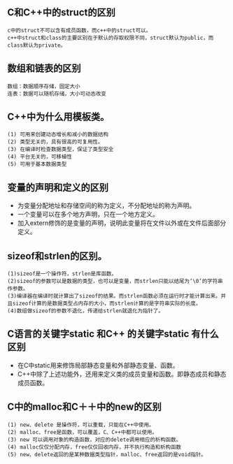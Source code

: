 ## C和C++中的struct的区别
    c中的struct不可以含有成员函数，而c++中的struct可以。
    c++中struct和class的主要区别在于默认的存取权限不同，struct默认为public，而class默认为private。

## 数组和链表的区别
    数组：数据顺序存储，固定大小
    连表：数据可以随机存储，大小可动态改变

## C++中为什么用模板类。
    (1) 可用来创建动态增长和减小的数据结构
    (2) 类型无关的，具有很高的可复用性。
    (3) 在编译时检查数据类型，保证了类型安全
    (4) 平台无关的，可移植性
    (5) 可用于基本数据类型

## 变量的声明和定义的区别
  - 为变量分配地址和存储空间的称为定义，不分配地址的称为声明。
  - 一个变量可以在多个地方声明，只在一个地方定义。
  - 加入extern修饰的是变量的声明，说明此变量将在文件以外或在文件后面部分定义。
  
## sizeof和strlen的区别。
    (1)sizeof是一个操作符，strlen是库函数。
    (2)sizeof的参数可以是数据的类型，也可以是变量，而strlen只能以结尾为‘\0‘的字符串作参数。
    (3)编译器在编译时就计算出了sizeof的结果。而strlen函数必须在运行时才能计算出来。并且sizeof计算的是数据类型占内存的大小，而strlen计算的是字符串实际的长度。
    (4)数组做sizeof的参数不退化，传递给strlen就退化为指针了。
 
## C语言的关键字static 和C++ 的关键字static 有什么区别
  - 在C中static用来修饰局部静态变量和外部静态变量、函数。
  - C++中除了上述功能外，还用来定义类的成员变量和函数。即静态成员和静态成员函数。

## C中的malloc和C＋＋中的new的区别 
    (1) new、delete 是操作符，可以重载，只能在C++中使用。 
    (2) malloc、free是函数，可以覆盖，C、C++中都可以使用。 
    (3) new 可以调用对象的构造函数，对应的delete调用相应的析构函数。 
    (4) malloc仅仅分配内存，free仅仅回收内存，并不执行构造和析构函数
    (5) new、delete返回的是某种数据类型指针，malloc、free返回的是void指针。
